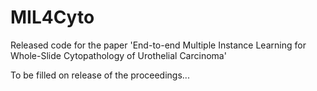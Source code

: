 # MIL4Cyto
Released code for the paper 'End-to-end Multiple Instance Learning for Whole-Slide Cytopathology of Urothelial Carcinoma'

To be filled on release of the proceedings...

